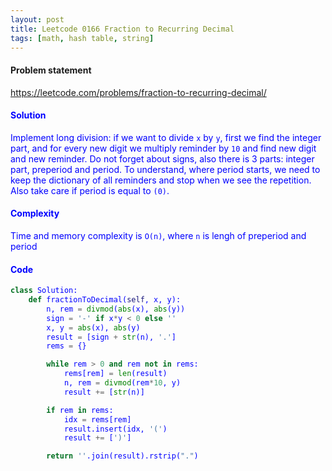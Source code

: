 ```yaml
---
layout: post
title: Leetcode 0166 Fraction to Recurring Decimal
tags: [math, hash table, string]
---
```


#### Problem statement

<a href="https://leetcode.com/problems/fraction-to-recurring-decimal/"> <font color = blue>https://leetcode.com/problems/fraction-to-recurring-decimal/

#### Solution
Implement long division: if we want to divide `x` by `y`, first we find the integer part, and for every new digit we multiply reminder by `10` and find new digit and new reminder. Do not forget about signs, also there is 3 parts: integer part, preperiod and period. To understand, where period starts, we need to keep the dictionary of all reminders and stop when we see the repetition. Also take care if period is equal to `(0)`. 

#### Complexity
Time and memory complexity is `O(n)`, where `n` is lengh of preperiod and period

#### Code
```python
class Solution:
    def fractionToDecimal(self, x, y):
        n, rem = divmod(abs(x), abs(y))
        sign = '-' if x*y < 0 else ''
        x, y = abs(x), abs(y)
        result = [sign + str(n), '.']
        rems = {}

        while rem > 0 and rem not in rems:
            rems[rem] = len(result)
            n, rem = divmod(rem*10, y)
            result += [str(n)]

        if rem in rems:
            idx = rems[rem]
            result.insert(idx, '(')
            result += [')']

        return ''.join(result).rstrip(".")
```

